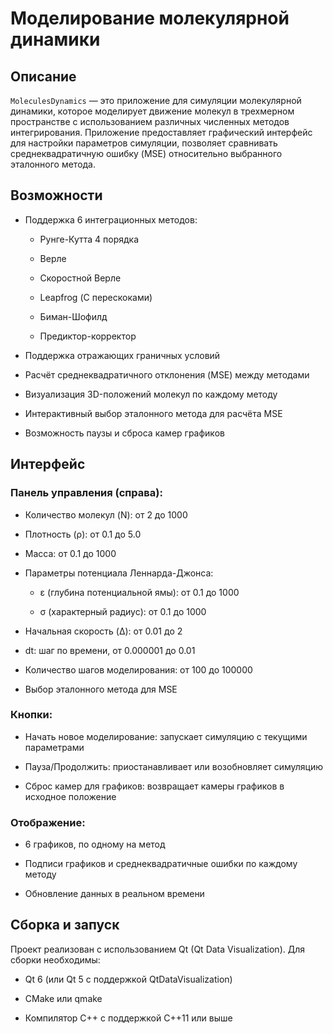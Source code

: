 # Моделирование молекулярной динамики

## Описание

`MoleculesDynamics` — это приложение для симуляции молекулярной динамики, которое моделирует движение молекул в трехмерном пространстве с использованием различных численных методов интегрирования. Приложение предоставляет графический интерфейс для настройки параметров симуляции, позволяет сравнивать среднеквадратичную ошибку (MSE) относительно выбранного эталонного метода.

## Возможности

- Поддержка 6 интеграционных методов:

    - Рунге-Кутта 4 порядка

    - Верле

    - Скоростной Верле

    - Leapfrog (С перескоками)

    - Биман-Шофилд

    - Предиктор-корректор

- Поддержка отражающих граничных условий

- Расчёт среднеквадратичного отклонения (MSE) между методами

- Визуализация 3D-положений молекул по каждому методу

- Интерактивный выбор эталонного метода для расчёта MSE

- Возможность паузы и сброса камер графиков

## Интерфейс

### Панель управления (справа):

- Количество молекул (N): от 2 до 1000

- Плотность (ρ): от 0.1 до 5.0

- Масса: от 0.1 до 1000

- Параметры потенциала Леннарда-Джонса:

    - ε (глубина потенциальной ямы): от 0.1 до 1000

    - σ (характерный радиус): от 0.1 до 1000

- Начальная скорость (Δ): от 0.01 до 2

- dt: шаг по времени, от 0.000001 до 0.01

- Количество шагов моделирования: от 100 до 100000

- Выбор эталонного метода для MSE

### Кнопки:

- Начать новое моделирование: запускает симуляцию с текущими параметрами

- Пауза/Продолжить: приостанавливает или возобновляет симуляцию

- Сброс камер для графиков: возвращает камеры графиков в исходное положение

### Отображение:

- 6 графиков, по одному на метод

- Подписи графиков и среднеквадратичные ошибки по каждому методу

- Обновление данных в реальном времени

## Сборка и запуск

Проект реализован с использованием Qt (Qt Data Visualization). Для сборки необходимы:

- Qt 6 (или Qt 5 с поддержкой QtDataVisualization)

- CMake или qmake

- Компилятор C++ с поддержкой C++11 или выше
